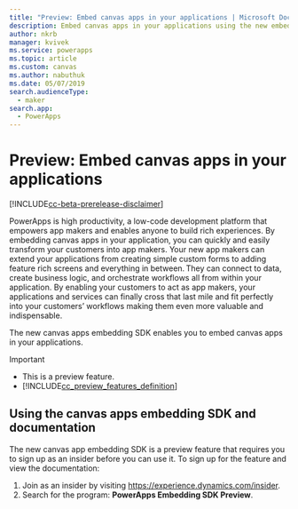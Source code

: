 ```yaml
---
title: "Preview: Embed canvas apps in your applications | Microsoft Docs"
description: Embed canvas apps in your applications using the new embedding SDK in PowerApps
author: nkrb
manager: kvivek
ms.service: powerapps
ms.topic: article
ms.custom: canvas
ms.author: nabuthuk
ms.date: 05/07/2019
search.audienceType: 
  - maker
search.app: 
  - PowerApps
---
```


# Preview: Embed canvas apps in your applications

[!INCLUDE[cc-beta-prerelease-disclaimer](../../includes/cc-beta-prerelease-disclaimer.md)]

PowerApps is high productivity, a low-code development platform that empowers app makers and enables anyone to build rich experiences. By embedding canvas apps in your application, you can quickly and easily transform your customers into app makers. Your new app makers can extend your applications from creating simple custom forms to adding feature rich screens and everything in between. They can connect to data, create business logic, and orchestrate workflows all from within your application. By enabling your customers to act as app makers, your applications and services can finally cross that last mile and fit perfectly into your customers’ workflows making them even more valuable and indispensable.

The new canvas apps embedding SDK enables you to embed canvas apps in your applications.

> [!IMPORTANT]
> - This is a preview feature.
> - [!INCLUDE[cc_preview_features_definition](../../includes/cc-preview-features-definition.md)] 

## Using the canvas apps embedding SDK and documentation

The new canvas app embedding SDK is a preview feature that requires you to sign up as an insider before you can use it. To sign up for the feature and view the documentation:

1. Join as an insider by visiting <https://experience.dynamics.com/insider>.
2. Search for the program: **PowerApps Embedding SDK Preview**.
